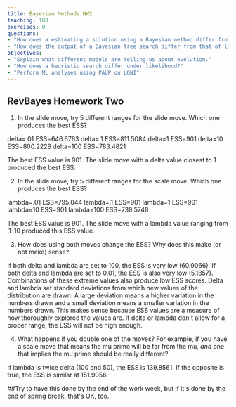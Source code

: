 ```yaml
---
title: Bayesian Methods HW2
teaching: 180
exercises: 0
questions:
- "How does a estimating a solution using a Bayesian method differ from likelihood?"
- "How does the output of a Bayesian tree search differ from that of likelihood or parsimony?"
objectives:
- "Explain what different models are telling us about evolution."  
- "How does a heuristic search differ under likelihood?"
- "Perform ML analyses using PAUP on LONI" 
---
```


## RevBayes Homework Two

1. In the slide move, try 5 different ranges for the slide move. Which one produces the best ESS?

delta=.01 ESS=646.6763
delta=.1 ESS=811.5084
delta=1 ESS=901
delta=10 ESS=800.2228
delta=100 ESS=783.4821

The best ESS value is 901. The slide move with a delta value closest to 1 produced the best ESS.  

2. In the slide move, try 5 different ranges for the scale move. Which one produces the best ESS?

lambda=.01 ESS=795.044
lambda=.1 ESS=901
lambda=1 ESS=901
lambda=10 ESS=901
lambda=100 ESS=738.5748

The best ESS value is 901. The slide move with a lambda value ranging from .1-10 produced this ESS value.  

3. How does using both moves change the ESS? Why does this make (or not make) sense?

If both delta and lambda are set to 100, the ESS is very low (60.9066). If both delta and lambda are set to 0.01, the ESS is also very low (5.1857). 
Combinations of these extreme values also produce low ESS scores. Delta and lambda set standard deviations from which new values of the distribution 
are drawn. A large deviation means a higher variation in the numbers drawn and a small deviation means a smaller variation in the numbers drawn. This 
makes sense because ESS values are a measure of how thoroughly explored the values are. If delta or lambda don't allow for a proper range, the ESS 
will not be high enough.  

4. What happens if you double one of the moves? For example, if you have a scale move that means the mu prime will be far from the mu, _and_ one that implies the mu prime should be really different?

If lambda is twice delta (100 and 50), the ESS is 139.8561. If the opposite is true, the ESS is similar at 151.9056.  

##Try to have this done by the end of the work week, but if it's done by the end of spring break, that's OK, too.
